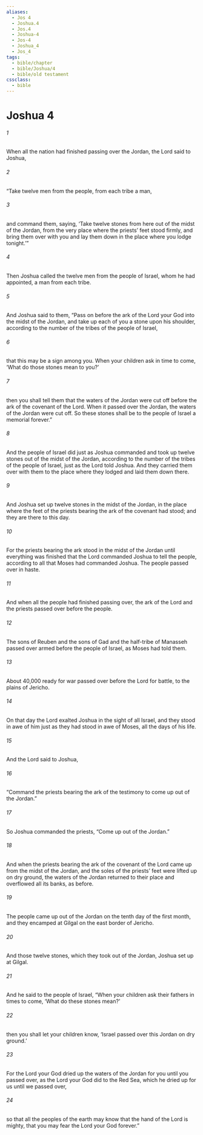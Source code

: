 ```yaml
---
aliases:
  - Jos 4
  - Joshua.4
  - Jos.4
  - Joshua-4
  - Jos-4
  - Joshua_4
  - Jos_4
tags:
  - bible/chapter
  - bible/Joshua/4
  - bible/old testament
cssclass:
  - bible
---
```


# Joshua 4

###### 1
When all the nation had finished passing over the Jordan, the Lord said to Joshua,
###### 2
“Take twelve men from the people, from each tribe a man,
###### 3
and command them, saying, ‘Take twelve stones from here out of the midst of the Jordan, from the very place where the priests’ feet stood firmly, and bring them over with you and lay them down in the place where you lodge tonight.’”
###### 4
Then Joshua called the twelve men from the people of Israel, whom he had appointed, a man from each tribe.
###### 5
And Joshua said to them, “Pass on before the ark of the Lord your God into the midst of the Jordan, and take up each of you a stone upon his shoulder, according to the number of the tribes of the people of Israel,
###### 6
that this may be a sign among you. When your children ask in time to come, ‘What do those stones mean to you?’
###### 7
then you shall tell them that the waters of the Jordan were cut off before the ark of the covenant of the Lord. When it passed over the Jordan, the waters of the Jordan were cut off. So these stones shall be to the people of Israel a memorial forever.”
###### 8
And the people of Israel did just as Joshua commanded and took up twelve stones out of the midst of the Jordan, according to the number of the tribes of the people of Israel, just as the Lord told Joshua. And they carried them over with them to the place where they lodged and laid them down there.
###### 9
And Joshua set up twelve stones in the midst of the Jordan, in the place where the feet of the priests bearing the ark of the covenant had stood; and they are there to this day.
###### 10
For the priests bearing the ark stood in the midst of the Jordan until everything was finished that the Lord commanded Joshua to tell the people, according to all that Moses had commanded Joshua. The people passed over in haste.
###### 11
And when all the people had finished passing over, the ark of the Lord and the priests passed over before the people.
###### 12
The sons of Reuben and the sons of Gad and the half-tribe of Manasseh passed over armed before the people of Israel, as Moses had told them.
###### 13
About 40,000 ready for war passed over before the Lord for battle, to the plains of Jericho.
###### 14
On that day the Lord exalted Joshua in the sight of all Israel, and they stood in awe of him just as they had stood in awe of Moses, all the days of his life.
###### 15
And the Lord said to Joshua,
###### 16
“Command the priests bearing the ark of the testimony to come up out of the Jordan.”
###### 17
So Joshua commanded the priests, “Come up out of the Jordan.”
###### 18
And when the priests bearing the ark of the covenant of the Lord came up from the midst of the Jordan, and the soles of the priests’ feet were lifted up on dry ground, the waters of the Jordan returned to their place and overflowed all its banks, as before.
###### 19
The people came up out of the Jordan on the tenth day of the first month, and they encamped at Gilgal on the east border of Jericho.
###### 20
And those twelve stones, which they took out of the Jordan, Joshua set up at Gilgal.
###### 21
And he said to the people of Israel, “When your children ask their fathers in times to come, ‘What do these stones mean?’
###### 22
then you shall let your children know, ‘Israel passed over this Jordan on dry ground.’
###### 23
For the Lord your God dried up the waters of the Jordan for you until you passed over, as the Lord your God did to the Red Sea, which he dried up for us until we passed over,
###### 24
so that all the peoples of the earth may know that the hand of the Lord is mighty, that you may fear the Lord your God forever.”


